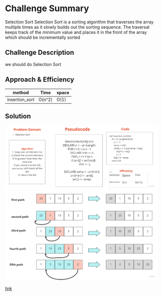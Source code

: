 # Challenge Summary
Selection Sort
Selection Sort is a sorting algorithm that traverses the array multiple times as it slowly builds out the sorting sequence. The traversal keeps track of the minimum value and places it in the front of the array which should be incrementally sorted

## Challenge Description
we should do Selection Sort

## Approach & Efficiency
|method|Time|space|
|:--:|:--:|:--|
|insertion_sort|O(n^2)|O(1)|

## Solution
![img](inser_sort.jpg)
![img](inser_sort_blog.jpg)

[link](https://github.com/fadiHB/data-structures-and-algorithms-python-401d2/tree/master/data_structures_and_algorithms/challenges/Insertion_Sort)
